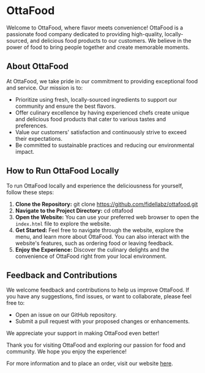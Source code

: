 # OttaFood

Welcome to OttaFood, where flavor meets convenience! OttaFood is a passionate food company dedicated to providing high-quality, locally-sourced, and delicious food products to our customers. We believe in the power of food to bring people together and create memorable moments.

## About OttaFood

At OttaFood, we take pride in our commitment to providing exceptional food and service. Our mission is to:

- Prioritize using fresh, locally-sourced ingredients to support our community and ensure the best flavors.
- Offer culinary excellence by having experienced chefs create unique and delicious food products that cater to various tastes and preferences.
- Value our customers' satisfaction and continuously strive to exceed their expectations.
- Be committed to sustainable practices and reducing our environmental impact.

## How to Run OttaFood Locally

To run OttaFood locally and experience the deliciousness for yourself, follow these steps:

1. **Clone the Repository:**
   git clone https://github.com/fidellabz/ottafood.git
2. **Navigate to the Project Directory:**
   cd ottafood
3. **Open the Website:**
   You can use your preferred web browser to open the `index.html` file to explore the website.
4. **Get Started:**
   Feel free to navigate through the website, explore the menu, and learn more about OttaFood. You can also interact with the website's features, such as ordering food or leaving feedback.
5. **Enjoy the Experience:**
    Discover the culinary delights and the convenience of OttaFood right from your local environment.

## Feedback and Contributions

We welcome feedback and contributions to help us improve OttaFood. If you have any suggestions, find issues, or want to collaborate, please feel free to:

- Open an issue on our GitHub repository.
- Submit a pull request with your proposed changes or enhancements.

We appreciate your support in making OttaFood even better!

Thank you for visiting OttaFood and exploring our passion for food and community. We hope you enjoy the experience!

For more information and to place an order, visit our website [here](https://www](https://fidellabz.github.io/ottafood/)https://fidellabz.github.io/ottafood/).


